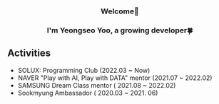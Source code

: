 <div align="center">
 
### Welcome👋
### I'm Yeongseo Yoo, a growing developer🍀

</div>

## Activities 
- SOLUX: Programming Club (2022.03 ~ Now)
- NAVER "Play with AI, Play with DATA" mentor (2021.07 ~ 2022.02)
- SAMSUNG Dream Class mentor ( 2021.08 ~ 2022.02)
- Sookmyung Ambassador ( 2020.03 ~ 2021. 06)
  

